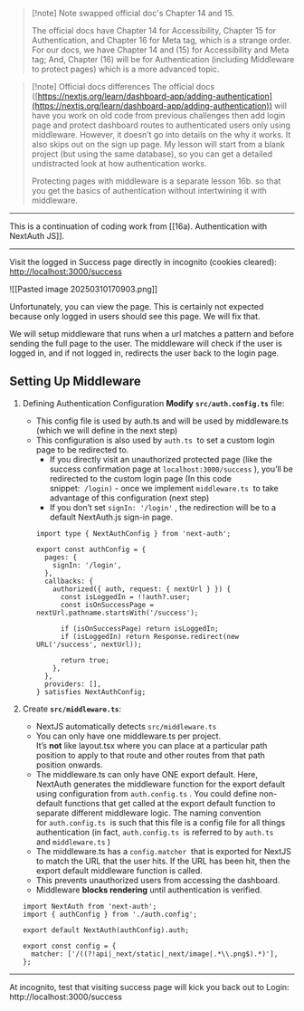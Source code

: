 
>[!note] Note swapped official doc's Chapter 14 and 15.
>
>The official docs have Chapter 14 for Accessibility, Chapter 15 for Authentication, and Chapter 16 for Meta tag, which is a strange order. For our docs, we have Chapter 14 and (15) for Accessibility and Meta tag; And, Chapter (16) will be for Authentication (including Middleware to protect pages) which is a more advanced topic.

>[!note] Official docs differences
>The official docs ([https://nextjs.org/learn/dashboard-app/adding-authentication](https://nextjs.org/learn/dashboard-app/adding-authentication)) will have you work on old code from previous challenges then add login page and protect dashboard routes to authenticated users only using middleware. However, it doesn’t go into details on the why it works. It also skips out on the sign up page. My lesson will start from a blank project (but using the same database), so you can get a detailed undistracted look at how authentication works.
>
>Protecting pages with middleware is a separate lesson 16b. so that you get the basics of authentication without intertwining it with middleware.

---

This is a continuation of coding work from [[16a). Authentication with NextAuth JS]].

---

Visit the logged in Success page directly in incognito (cookies cleared):
[http://localhost:3000/success](http://localhost:3000/success)

![[Pasted image 20250310170903.png]]

Unfortunately, you can view the page. This is certainly not expected because only logged in users should see this page. We will fix that.

We will setup middleware that runs when a url matches a pattern and before sending the full page to the user. The middleware will check if the user is logged in, and if not logged in, redirects the user back to the login page.
## Setting Up Middleware

1. Defining Authentication Configuration
   **Modify** **`src/auth.config.ts`** file:
	- This config file is used by auth.ts and will be used by middleware.ts (which we will define in the next step)
	- This configuration is also used by `auth.ts`  to set a custom login page to be redirected to.
		- If you directly visit an unauthorized protected page (like the success confirmation page at `localhost:3000/success` ), you’ll be redirected to the custom login page (In this code snippet:  `/login)` - once we implement `middleware.ts`  to take advantage of this configuration (next step)
		- If you don’t set `signIn: '/login'` , the redirection will be to a default NextAuth.js sign-in page.
		```
		import type { NextAuthConfig } from 'next-auth';  
		  
		export const authConfig = {  
		  pages: {  
		    signIn: '/login',  
		  },  
		  callbacks: {  
		    authorized({ auth, request: { nextUrl } }) {  
		      const isLoggedIn = !!auth?.user;  
		      const isOnSuccessPage = nextUrl.pathname.startsWith('/success');  
		  
		      if (isOnSuccessPage) return isLoggedIn;  
		      if (isLoggedIn) return Response.redirect(new URL('/success', nextUrl));  
		  
		      return true;  
		    },  
		  },  
		  providers: [],  
		} satisfies NextAuthConfig;
		```

  

2. Create **`src/middleware.ts`**:
	- NextJS automatically detects `src/middleware.ts` 
	- You can only have one middleware.ts per project. It’s **not** like layout.tsx where you can place at a particular path position to apply to that route and other routes from that path position onwards.
	- The middleware.ts can only have ONE export default. Here, NextAuth generates the middleware function for the export default using configuration from `auth.config.ts` . You could define non-default functions that get called at the export default function to separate different middleware logic. The naming convention for `auth.config.ts`  is such that this file is a config file for all things authentication (in fact, `auth.config.ts`  is referred to by `auth.ts`  and `middleware.ts` ) 
	- The middleware.ts has a `config.matcher`  that is exported for NextJS to match the URL that the user hits. If the URL has been hit, then the export default middleware function is called.
	- This prevents unauthorized users from accessing the dashboard.
	- Middleware **blocks rendering** until authentication is verified.
	```
	import NextAuth from 'next-auth';  
	import { authConfig } from './auth.config';  
	  
	export default NextAuth(authConfig).auth;  
	  
	export const config = {  
	  matcher: ['/((?!api|_next/static|_next/image|.*\\.png$).*)'],  
	};
	```

---

At incognito, test that visiting success page will kick you back out to Login:
http://localhost:3000/success